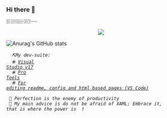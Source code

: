 ### Hi there 👋


<p style="font-size: 3px;">
 ⦿ 🔭 I’m currently a Senior C++ / C# developer. <br>
 ⦿ 🌱 I’m currently learning WPF to master .NET framework. <br>
 ⦿ 👯 I’m looking to collaborate on .NET projects. <br>
 </p>
 <p align="center">
<img src=https://media.giphy.com/media/aBgFtbFlRhVJbrnysP/giphy.gif />
</p>


![Anurag's GitHub stats](https://github-readme-stats.vercel.app/api?username=ahmedtalaat327&show_icons=true&theme=radical)
 

<code> <i> ⛏️My dev-suite:</i> </code><br>
 <code> <i> ⦿ [Visual Studio v17](https://visualstudio.microsoft.com/downloads/?msclkid=e5d9893ac1b211ec8687ed5c8ded47c6) </i></code><br>
 <code> <i> ⦿ [Pro Tools](https://marketplace.visualstudio.com/items?itemName=VisualStudioPlatformTeam.ProductivityPowerPack2022&msclkid=b3eecc6dc0fe11ecbe13ab63a091e7db)</i></code> <br>
<code> <i> ⦿ [For editing readme, config and html based pages (VS Code)](https://code.visualstudio.com/Docs/languages/markdown?msclkid=35f81a07c1c411ec948a4ced885c38b1)<i></code>

 <code> <i>🫡 Perfection is the enemy of productivity</i> </code> <br>
 <code> <i>📢 My main advice is do not be afraid of XAML; Embrace it, that is where the power is </i> <b>!</b> </code> <br>
